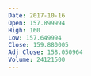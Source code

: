 ```yaml
---
Date: 2017-10-16
Open: 157.899994
High: 160
Low: 157.649994
Close: 159.880005
Adj Close: 158.050964
Volume: 24121500
---
```

